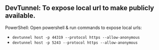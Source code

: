 ## DevTunnel: To expose local url to make publicly available.
PowerShell: Open powershell & run commands to expose local urls:
- `devtunnel host -p 44319 --protocol https --allow-anonymous`
- `devtunnel host -p 5243 --protocol https --allow-anonymous`
